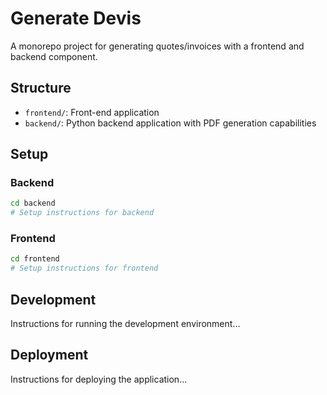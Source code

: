# Generate Devis

A monorepo project for generating quotes/invoices with a frontend and backend component.

## Structure

- `frontend/`: Front-end application
- `backend/`: Python backend application with PDF generation capabilities

## Setup

### Backend

```bash
cd backend
# Setup instructions for backend
```

### Frontend

```bash
cd frontend
# Setup instructions for frontend
```

## Development

Instructions for running the development environment...

## Deployment

Instructions for deploying the application...

